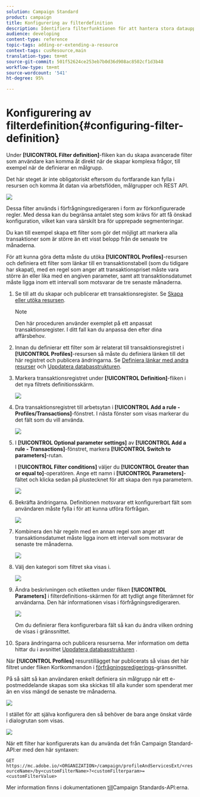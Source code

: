 ```yaml
---
solution: Campaign Standard
product: campaign
title: Konfigurering av filterdefinition
description: Identifiera filterfunktionen för att hantera stora datauppsättningar.
audience: developing
content-type: reference
topic-tags: adding-or-extending-a-resource
context-tags: cusResource,main
translation-type: tm+mt
source-git-commit: 501f52624ce253eb7b0d36d908ac8502cf1d3b48
workflow-type: tm+mt
source-wordcount: '541'
ht-degree: 95%

---
```



# Konfigurering av filterdefinition{#configuring-filter-definition}

Under **[!UICONTROL Filter definition]**-fliken kan du skapa avancerade filter som användare kan komma åt direkt när de skapar komplexa frågor, till exempel när de definierar en målgrupp.

Det här steget är inte obligatoriskt eftersom du fortfarande kan fylla i resursen och komma åt datan via arbetsflöden, målgrupper och REST API.

![](assets/custom_resource_filter-definition.png)

Dessa filter används i förfrågningsredigeraren i form av förkonfigurerade regler.  Med dessa kan du begränsa antalet steg som krävs för att få önskad konfiguration, vilket kan vara särskilt bra för upprepade segmenteringar.

Du kan till exempel skapa ett filter som gör det möjligt att markera alla transaktioner som är större än ett visst belopp från de senaste tre månaderna.

För att kunna göra detta måste du utöka **[!UICONTROL Profiles]**-resursen och definiera ett filter som länkar till en transaktionstabell (som du tidigare har skapat), med en regel som anger att transaktionspriset måste vara större än eller lika med en angiven parameter, samt att transaktionsdatumet måste ligga inom ett intervall som motsvarar de tre senaste månaderna.

1. Se till att du skapar och publicerar ett transaktionsregister.  Se [Skapa eller utöka resursen](../../developing/using/creating-or-extending-the-resource.md).

   >[!NOTE]
   >
   >Den här proceduren använder exemplet på ett anpassat transaktionsregister.  I ditt fall kan du anpassa den efter dina affärsbehov.

1. Innan du definierar ett filter som är relaterat till transaktionsregistret i **[!UICONTROL Profiles]**-resursen så måste du definiera länken till det här registret och publicera ändringarna.  Se [Definiera länkar med andra resurser](../../developing/using/configuring-the-resource-s-data-structure.md#defining-links-with-other-resources) och [Uppdatera databasstrukturen](../../developing/using/updating-the-database-structure.md).
1. Markera transaktionsregistret under **[!UICONTROL Definition]**-fliken i det nya filtrets definitionsskärm.

   ![](assets/custom_resource_filter-definition_example-empty.png)

1. Dra transaktionsregistret till arbetsytan i **[!UICONTROL Add a rule - Profiles/Transactions]**-fönstret.  I nästa fönster som visas markerar du det fält som du vill använda.

   ![](assets/custom_resource_filter-definition_example-field.png)

1. I **[!UICONTROL Optional parameter settings]** av **[!UICONTROL Add a rule - Transactions]**-fönstret, markera **[!UICONTROL Switch to parameters]**-rutan.

   I **[!UICONTROL Filter conditions]** väljer du **[!UICONTROL Greater than or equal to]**-operatören.  Ange ett namn i **[!UICONTROL Parameters]**-fältet och klicka sedan på plustecknet för att skapa den nya parametern.

   ![](assets/custom_resource_filter-definition_example-parameter.png)

1. Bekräfta ändringarna.  Definitionen motsvarar ett konfigurerbart fält som användaren måste fylla i för att kunna utföra förfrågan.

   ![](assets/custom_resource_filter-definition_ex_edit-rule.png)

1. Kombinera den här regeln med en annan regel som anger att transaktionsdatumet måste ligga inom ett intervall som motsvarar de senaste tre månaderna.

   ![](assets/custom_resource_filter-definition_example.png)

1. Välj den kategori som filtret ska visas i.

   ![](assets/custom_resource_filter-definition_category.png)

1. Ändra beskrivningen och etiketten under fliken **[!UICONTROL Parameters]** i filterdefinitions-skärmen för att tydligt ange filterämnet för användarna.  Den här informationen visas i förfrågningsredigeraren.

   ![](assets/custom_resource_filter-definition_parameters.png)

   Om du definierar flera konfigurerbara fält så kan du ändra vilken ordning de visas i gränssnittet.

1. Spara ändringarna och publicera resurserna.  Mer information om detta hittar du i avsnittet [Uppdatera databasstrukturen](../../developing/using/updating-the-database-structure.md) .

När **[!UICONTROL Profiles]** resurstillägget har publicerats så visas det här filtret under fliken Kortkommandon i [förfrågningsredigerings](../../automating/using/editing-queries.md)-gränssnittet.

På så sätt så kan användaren enkelt definiera sin målgrupp när ett e-postmeddelande skapas som ska skickas till alla kunder som spenderat mer än en viss mängd de senaste tre månaderna.

![](assets/custom_resource_filter-definition_email-audience.png)

I stället för att själva konfigurera den så behöver de bara ange önskat värde i dialogrutan som visas.

![](assets/custom_resource_filter-definition_email-audience_filter.png)

När ett filter har konfigurerats kan du använda det från Campaign Standard-API:er med den här syntaxen:

`GET https://mc.adobe.io/<ORGANIZATION>/campaign/profileAndServicesExt/<resourceName>/by<customFilterName>?<customFilterparam>=<customFilterValue>`

Mer information finns i dokumentationen [till](../../api/using/filtering.md#custom-filters)Campaign Standards-API:erna.
